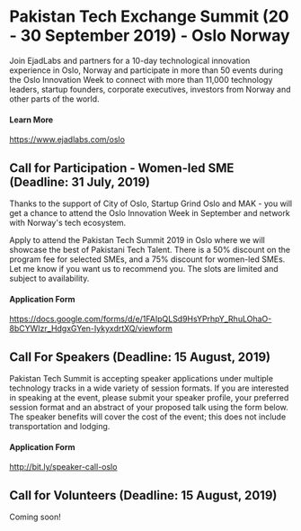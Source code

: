 # Pakistan Tech Exchange Summit (20 - 30 September 2019) - Oslo Norway
Join EjadLabs and partners for a 10-day technological innovation experience in Oslo, Norway and participate in more than 50 events during the Oslo Innovation Week to connect with more than 11,000 technology leaders, startup founders, corporate executives, investors from Norway and other parts of the world. 

#### Learn More
https://www.ejadlabs.com/oslo 

## Call for Participation - Women-led SME (Deadline: 31 July, 2019)
Thanks to the support of City of Oslo, Startup Grind Oslo and MAK - you will get a chance to attend the Oslo Innovation Week in September and network with Norway's tech ecosystem.

Apply to attend the Pakistan Tech Summit 2019 in Oslo where we will showcase the best of Pakistani Tech Talent. There is a 50% discount on  the program fee for selected SMEs, and a 75% discount for women-led SMEs.  Let me know if you want us to recommend you. The slots are limited and subject to availability.

#### Application Form
https://docs.google.com/forms/d/e/1FAIpQLSd9HsYPrhpY_RhuLOhaO-8bCYWIzr_HdgxGYen-IykyxdrtXQ/viewform


## Call For Speakers (Deadline: 15 August, 2019)
Pakistan Tech Summit is accepting speaker applications under multiple technology tracks in a wide variety of session formats. If you are interested in speaking at the event, please submit your speaker profile, your preferred session format and an abstract of your proposed talk using the form below. The speaker benefits will cover the cost of the event; this does not include transportation and lodging.

#### Application Form
http://bit.ly/speaker-call-oslo

## Call for Volunteers (Deadline: 15 August, 2019)
Coming soon!
